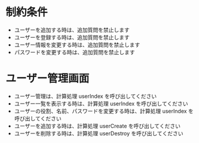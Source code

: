 # 制約条件
- ユーザーを追加する時は、追加質問を禁止します
- ユーザーを登録する時は、追加質問を禁止します
- ユーザー情報を変更する時は、追加質問を禁止します
- パスワードを変更する時は、追加質問を禁止します

# ユーザー管理画面
- ユーザー管理は、計算処理 userIndex を呼び出してください
- ユーザー一覧を表示する時は、計算処理 userIndex を呼び出してください
- ユーザーの役割、名前、パスワードを変更する時は、計算処理 userIndex を呼び出してください
- ユーザーを追加する時は、計算処理 userCreate を呼び出してください
- ユーザーを削除する時は、計算処理 userDestroy を呼び出してください
